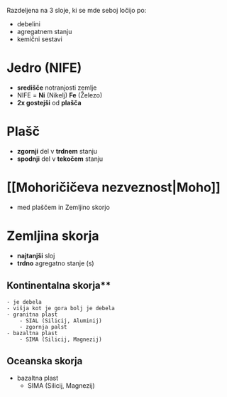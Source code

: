 Razdeljena na 3 sloje, ki se mde seboj ločijo po:
- debelini
- agregatnem stanju
- kemični sestavi
# Jedro (NIFE)
- **središče** notranjosti zemlje
- NIFE = **Ni** (Nikelj) **Fe** (Železo)
- **2x gostejši** od **plašča**
# Plašč
- **zgornji** del v **trdnem** stanju
- **spodnji** del v **tekočem** stanju
# [[Mohoričičeva nezveznost|Moho]]
- med plaščem in Zemljino skorjo
# Zemljina skorja
- **najtanjši** sloj
- **trdno** agregatno stanje (s)
## Kontinentalna skorja**
	- je debela 
	- višja kot je gora bolj je debela
	- granitna plast
		- SIAL (Silicij, Aluminij)
		- zgornja palst
	- bazaltna plast
		- SIMA (Silicij, Magnezij)
## Oceanska skorja
- bazaltna plast
	- SIMA (Silicij, Magnezij)